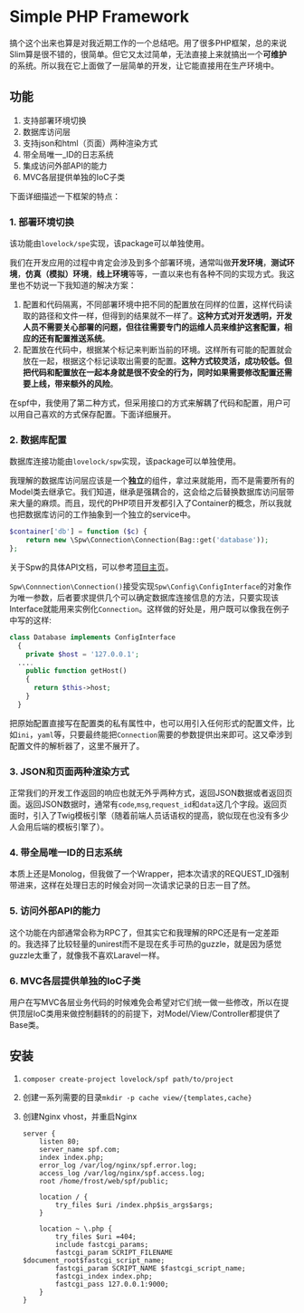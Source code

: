 # Simple PHP Framework
搞个这个出来也算是对我近期工作的一个总结吧。用了很多PHP框架，总的来说Slim算是很不错的，很简单。但它又太过简单，无法直接上来就搞出一个**可维护**的系统。所以我在它上面做了一层简单的开发，让它能直接用在生产环境中。

## 功能

1. 支持部署环境切换
2. 数据库访问层
3. 支持json和html（页面）两种渲染方式
4. 带全局唯一_ID的日志系统
5. 集成访问外部API的能力
6. MVC各层提供单独的IoC子类

下面详细描述一下框架的特点：

###  1. 部署环境切换

该功能由`lovelock/spe`实现，该package可以单独使用。

我们在开发应用的过程中肯定会涉及到多个部署环境，通常叫做**开发环境**，**测试环境**，**仿真（模拟）环境**，**线上环境**等等，一直以来也有各种不同的实现方式。我这里也不妨说一下我知道的解决方案：

1. 配置和代码隔离，不同部署环境中把不同的配置放在同样的位置，这样代码读取的路径和文件一样，但得到的结果就不一样了。**这种方式对开发透明，开发人员不需要关心部署的问题，但往往需要专门的运维人员来维护这套配置，相应的还有配置推送系统**。
2. 配置放在代码中，根据某个标记来判断当前的环境。这样所有可能的配置就会放在一起，根据这个标记读取出需要的配置。**这种方式较灵活，成功较低。但把代码和配置放在一起本身就是很不安全的行为，同时如果需要修改配置还需要上线，带来额外的风险**。

在spf中，我使用了第二种方式，但采用接口的方式来解耦了代码和配置，用户可以用自己喜欢的方式保存配置。下面详细展开。

### 2. 数据库配置

数据库连接功能由`lovelock/spw`实现，该package可以单独使用。

我理解的数据库访问层应该是一个**独立**的组件，拿过来就能用，而不是需要所有的Model类去继承它。我们知道，继承是强耦合的，这会给之后替换数据库访问层带来大量的麻烦。而且，现代的PHP项目开发都引入了Container的概念，所以我就也把数据库访问的工作抽象到一个独立的service中。

```php
$container['db'] = function ($c) {
    return new \Spw\Connection\Connection(Bag::get('database'));
};
```

关于Spw的具体API文档，可以参考[项目主页](https://github.com/lovelock/Spw)。

`Spw\Connnection\Connection()`接受实现`Spw\Config\ConfigInterface`的对象作为唯一参数，后者要求提供几个可以确定数据库连接信息的方法，只要实现该Interface就能用来实例化`Connection`。这样做的好处是，用户既可以像我在例子中写的这样:

```php
class Database implements ConfigInterface
  {
    private $host = '127.0.0.1';
  ....
    public function getHost()
    {
      return $this->host;
    }
  }
```

把原始配置直接写在配置类的私有属性中，也可以用引入任何形式的配置文件，比如`ini`，`yaml`等，只要最终能把`Connection`需要的参数提供出来即可。这又牵涉到配置文件的解析器了，这里不展开了。

### 3. JSON和页面两种渲染方式

正常我们的开发工作返回的响应也就无外乎两种方式，返回JSON数据或者返回页面。返回JSON数据时，通常有`code`,`msg`,`request_id`和`data`这几个字段。返回页面时，引入了Twig模板引擎（随着前端人员话语权的提高，貌似现在也没有多少人会用后端的模板引擎了）。

### 4. 带全局唯一ID的日志系统

本质上还是Monolog，但我做了一个Wrapper，把本次请求的REQUEST_ID强制带进来，这样在处理日志的时候会对同一次请求记录的日志一目了然。

### 5. 访问外部API的能力

这个功能在内部通常会称为RPC了，但其实它和我理解的RPC还是有一定差距的。我选择了比较轻量的unirest而不是现在炙手可热的guzzle，就是因为感觉guzzle太重了，就像我不喜欢Laravel一样。

### 6. MVC各层提供单独的IoC子类

用户在写MVC各层业务代码的时候难免会希望对它们统一做一些修改，所以在提供顶层IoC类用来做控制翻转的的前提下，对Model/View/Controller都提供了Base类。



## 安装

1. `composer create-project lovelock/spf path/to/project`

2. 创建一系列需要的目录`mkdir -p cache view/{templates,cache}`

3. 创建Nginx vhost，并重启Nginx

   ```nginx
   server {
       listen 80;
       server_name spf.com;
       index index.php;
       error_log /var/log/nginx/spf.error.log;
       access_log /var/log/nginx/spf.access.log;
       root /home/frost/web/spf/public;

       location / {
           try_files $uri /index.php$is_args$args;
       }

       location ~ \.php {
           try_files $uri =404;
           include fastcgi_params;
           fastcgi_param SCRIPT_FILENAME $document_root$fastcgi_script_name;
           fastcgi_param SCRIPT_NAME $fastcgi_script_name;
           fastcgi_index index.php;
           fastcgi_pass 127.0.0.1:9000;
       }
   }
   ```

   ​